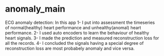 # anomaly_main

ECG anomaly detection:
In this app
1- I put into assessment the timeseries of normal(healthy) heart performance and unhealthy(anomal) heart performance. 
2- I used auto encoders to learn the behaviour of healthy heart signals.
3- I made the prediction and measured reconstruction loss for all the records.
4- I concluded the signals having a special degree of reconstruction loss are most probabely anomaly and vice versa. 
